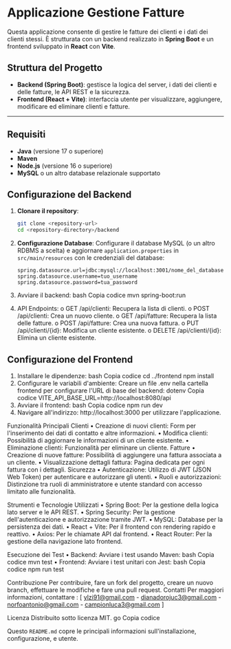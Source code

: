 
# Applicazione Gestione Fatture

Questa applicazione consente di gestire le fatture dei clienti e i dati dei clienti stessi. È strutturata con un backend realizzato in **Spring Boot** e un frontend sviluppato in **React** con **Vite**. 

## Struttura del Progetto

- **Backend (Spring Boot)**: gestisce la logica del server, i dati dei clienti e delle fatture, le API REST e la sicurezza.
- **Frontend (React + Vite)**: interfaccia utente per visualizzare, aggiungere, modificare ed eliminare clienti e fatture.

---

## Requisiti

- **Java** (versione 17 o superiore)
- **Maven**
- **Node.js** (versione 16 o superiore)
- **MySQL** o un altro database relazionale supportato

## Configurazione del Backend

1. **Clonare il repository**:
    ```bash
    git clone <repository-url>
    cd <repository-directory>/backend
    ```

2. **Configurazione Database**:
   Configurare il database MySQL (o un altro RDBMS a scelta) e aggiornare `application.properties` in `src/main/resources` con le credenziali del database:

   ```properties
   spring.datasource.url=jdbc:mysql://localhost:3001/nome_del_database
   spring.datasource.username=tuo_username
   spring.datasource.password=tua_password
3.	Avviare il backend:
bash
Copia codice
mvn spring-boot:run
4.	API Endpoints:
o	GET /api/clienti: Recupera la lista di clienti.
o	POST /api/clienti: Crea un nuovo cliente.
o	GET /api/fatture: Recupera la lista delle fatture.
o	POST /api/fatture: Crea una nuova fattura.
o	PUT /api/clienti/{id}: Modifica un cliente esistente.
o	DELETE /api/clienti/{id}: Elimina un cliente esistente.
 
## Configurazione del Frontend
1.	Installare le dipendenze:
bash
Copia codice
cd ../frontend
npm install
2.	Configurare le variabili d'ambiente: Creare un file .env nella cartella frontend per configurare l'URL di base del backend:
dotenv
Copia codice
VITE_API_BASE_URL=http://localhost:8080/api
3.	Avviare il frontend:
bash
Copia codice
npm run dev
4.	Navigare all'indirizzo: http://localhost:3000 per utilizzare l'applicazione.
 
Funzionalità Principali
Clienti
•	Creazione di nuovi clienti: Form per l'inserimento dei dati di contatto e altre informazioni.
•	Modifica clienti: Possibilità di aggiornare le informazioni di un cliente esistente.
•	Eliminazione clienti: Funzionalità per eliminare un cliente.
Fatture
•	Creazione di nuove fatture: Possibilità di aggiungere una fattura associata a un cliente.
•	Visualizzazione dettagli fattura: Pagina dedicata per ogni fattura con i dettagli.
Sicurezza
•	Autenticazione: Utilizzo di JWT (JSON Web Token) per autenticare e autorizzare gli utenti.
•	Ruoli e autorizzazioni: Distinzione tra ruoli di amministratore e utente standard con accesso limitato alle funzionalità.
 
Strumenti e Tecnologie Utilizzati
•	Spring Boot: Per la gestione della logica lato server e le API REST.
•	Spring Security: Per la gestione dell'autenticazione e autorizzazione tramite JWT.
•	MySQL: Database per la persistenza dei dati.
•	React + Vite: Per il frontend con rendering rapido e reattivo.
•	Axios: Per le chiamate API dal frontend.
•	React Router: Per la gestione della navigazione lato frontend.
 
Esecuzione dei Test
•	Backend: Avviare i test usando Maven:
bash
Copia codice
mvn test
•	Frontend: Avviare i test unitari con Jest:
bash
Copia codice
npm run test
 
Contribuzione
Per contribuire, fare un fork del progetto, creare un nuovo branch, effettuare le modifiche e fare una pull request.
Contatti
Per maggiori informazioni, contattare :
[ ylzi91@gmail.com - 
dianadorojuc3@gmail.com -
norfoantonio@gmail.com -
campionluca3@gmail.com ]
 
Licenza
Distribuito sotto licenza MIT.
go
Copia codice

Questo `README.md` copre le principali informazioni sull'installazione, configurazione, e utente.

